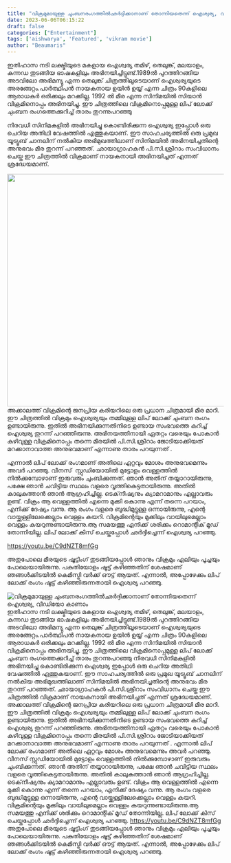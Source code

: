 ```yaml
---
title: "വിക്രമുമായുള്ള ചുംബനരംഗത്തിൽഛര്‍ദ്ദിക്കാനാണ് തോന്നിയതെന്ന് ഐശ്വര്യ, വീഡിയോ കാണാം"
date: 2023-06-06T06:15:22
draft: false
categories: ["Entertainment"]
tags: ['aishwarya', 'Featured', 'vikram movie']
author: "Beaumaris"
---
```


ഇതിഹാസ നടി ലക്ഷ്മിയുടെ മകളായ ഐശ്വര്യ തമിഴ്, തെലുങ്ക്, മലയാളം, കന്നഡ തുടങ്ങിയ ഭാഷകളിലും അഭിനയിച്ചിട്ടുണ്ട്.1989ൽ പുറത്തിറങ്ങിയ അടവിലോ അഭിമന്യു എന്ന തെലുങ്ക് ചിത്രത്തിലൂടെയാണ് ഐശ്വര്യയുടെ അരങ്ങേറ്റം.പാർത്ഥിപൻ നായകനായ ഉയിൻ ഉയ്യ് എന്ന ചിത്രം 90കളിലെ ആരാധകർ ഒരിക്കലും മറക്കില്ല. 1992 ൽ മീര എന്ന സിനിമയിൽ സിയാൻ വിക്രമിനൊപ്പം അഭിനയിച്ചു. ഈ ചിത്രത്തിലെ വിക്രമിനൊപ്പമുള്ള ലിപ് ലോക്ക് ചുംബന രംഗത്തെക്കുറിച്ച് താരം തുറന്നുപറഞ്ഞു

നിരവധി സിനിമകളിൽ അഭിനയിച്ചു കൊണ്ടിരിക്കുന്ന ഐശ്വര്യ ഇപ്പോൾ ഒരു ചെറിയ അതിഥി വേഷത്തിൽ എത്തുകയാണ്. ഈ സാഹചര്യത്തിൽ ഒരു പ്രമുഖ യൂട്യൂബ് ചാനലിന് നൽകിയ അഭിമുഖത്തിലാണ് സിനിമയിൽ അഭിനയിച്ചതിന്റെ അനുഭവം മീര തുറന്ന് പറഞ്ഞത്. ഛായാഗ്രാഹകൻ പി.സി.ശ്രീറാം സംവിധാനം ചെയ്ത ഈ ചിത്രത്തിൽ വിക്രമാണ് നായകനായി അഭിനയിച്ചത് എന്നത് ശ്രദ്ധേയമാണ്.

<a href="https://cdn.boolokam.com/articles/2023/06/wqd.jpg"><img class="wp-image-398477 aligncenter" src="https://cdn.boolokam.com/articles/2023/06/wqd.jpg" alt="" width="960" height="541" /></a>അക്കാലത്ത് വിക്രമിന്റെ ജനപ്രിയ കരിയറിലെ ഒരു പ്രധാന ചിത്രമായി മീര മാറി. ഈ ചിത്രത്തിൽ വിക്രമും ഐശ്വര്യയും തമ്മിലുള്ള ലിപ് ലോക്ക് ചുംബന രംഗം ഉണ്ടായിരുന്നു. ഇതിൽ അഭിനയിക്കുന്നതിനിടെ ഉണ്ടായ സംഭവത്തെ കുറിച്ച് ഐശ്വര്യ തുറന്ന് പറഞ്ഞിരുന്നു. അഭിനയത്തിനായി ഏതറ്റം വരെയും പോകാൻ കഴിവുള്ള വിക്രമിനൊപ്പം തന്നെ മീരയിൽ പി.സി.ശ്രീറാം ജോടിയാക്കിയത് മറക്കാനാവാത്ത അനുഭവമാണ് എന്നാണു താരം പറയുന്നത് .

എന്നാൽ ലിപ് ലോക്ക് രംഗമാണ് അതിലെ ഏറ്റവും മോശം അനുഭവമെന്നും അവർ പറഞ്ഞു. വീനസ്  സ്റ്റുഡിയോയില്‍ മുട്ടോളം വെള്ളത്തിൽ നിൽക്കുമ്പോഴാണ് ഇരുവരും ചുംബിക്കുന്നത്. ഞാൻ അതിന് തയ്യാറായിരുന്നു, പക്ഷേ ഞാൻ ചവിട്ടിയ സ്ഥലം വളരെ വൃത്തികെട്ടതായിരുന്നു. അതിൽ കാലുകുത്താൻ ഞാൻ ആഗ്രഹിച്ചില്ല. ടെക്‌നീഷ്യനും ക്യാമറാമാനും എല്ലാവരും ഉണ്ട്. വിക്രം ആ വെള്ളത്തില്‍ എന്നെ മുക്കി കൊന്നു എന്ന് തന്നെ പറയാം, എനിക്ക് ദേഷ്യം വന്നു. ആ രംഗം വളരെ ബുദ്ധിമുട്ടുള്ള ഒന്നായിരുന്നു, എന്റെ വായ്ക്കുള്ളിലേക്കെല്ലാം വെള്ളം കയറി. വിക്രമിന്റെയും മൂക്കിലും വായിലുമെല്ലാം വെള്ളം കയറുന്നുണ്ടായിരുന്നു.ആ സമയത്തു എനിക്ക് ശരിക്കും റൊമാന്റിക് മൂഡ് തോന്നിയില്ല. ലിപ് ലോക്ക് കിസ് ചെയ്തപ്പോൾ ഛർദ്ദിച്ചെന്ന് ഐശ്വര്യ പറഞ്ഞു.

https://youtu.be/C9dNZT8mfGg

അതുപോലെ മീരയുടെ ഷൂട്ടിംഗ് തുടങ്ങിയപ്പോൾ ഞാനും വിക്രമും എലിയും പൂച്ചയും പോലെയായിരുന്നു. പകുതിയോളം ഷൂട്ട് കഴിഞ്ഞതിന് ശേഷമാണ് ഞങ്ങൾക്കിടയിൽ കെമിസ്ട്രി വർക്ക് ഔട്ട് ആയത്. എന്നാൽ, അപ്പോഴേക്കും ലിപ് ലോക്ക് രംഗം ഷൂട്ട് കഴിഞ്ഞിരുന്നതായി ഐശ്വര്യ പറഞ്ഞു.


![വിക്രമുമായുള്ള ചുംബനരംഗത്തിൽഛര്‍ദ്ദിക്കാനാണ് തോന്നിയതെന്ന് ഐശ്വര്യ, വീഡിയോ കാണാം](https://cdn.boolokam.com/articles/2023/06/wqd.jpg)ഇതിഹാസ നടി ലക്ഷ്മിയുടെ മകളായ ഐശ്വര്യ തമിഴ്, തെലുങ്ക്, മലയാളം, കന്നഡ തുടങ്ങിയ ഭാഷകളിലും അഭിനയിച്ചിട്ടുണ്ട്.1989ൽ പുറത്തിറങ്ങിയ അടവിലോ അഭിമന്യു എന്ന തെലുങ്ക് ചിത്രത്തിലൂടെയാണ് ഐശ്വര്യയുടെ അരങ്ങേറ്റം.പാർത്ഥിപൻ നായകനായ ഉയിൻ ഉയ്യ് എന്ന ചിത്രം 90കളിലെ ആരാധകർ ഒരിക്കലും മറക്കില്ല. 1992 ൽ മീര എന്ന സിനിമയിൽ സിയാൻ വിക്രമിനൊപ്പം അഭിനയിച്ചു. ഈ ചിത്രത്തിലെ വിക്രമിനൊപ്പമുള്ള ലിപ് ലോക്ക് ചുംബന രംഗത്തെക്കുറിച്ച് താരം തുറന്നുപറഞ്ഞു നിരവധി സിനിമകളിൽ അഭിനയിച്ചു കൊണ്ടിരിക്കുന്ന ഐശ്വര്യ ഇപ്പോൾ ഒരു ചെറിയ അതിഥി വേഷത്തിൽ എത്തുകയാണ്. ഈ സാഹചര്യത്തിൽ ഒരു പ്രമുഖ യൂട്യൂബ് ചാനലിന് നൽകിയ അഭിമുഖത്തിലാണ് സിനിമയിൽ അഭിനയിച്ചതിന്റെ അനുഭവം മീര തുറന്ന് പറഞ്ഞത്. ഛായാഗ്രാഹകൻ പി.സി.ശ്രീറാം സംവിധാനം ചെയ്ത ഈ ചിത്രത്തിൽ വിക്രമാണ് നായകനായി അഭിനയിച്ചത് എന്നത് ശ്രദ്ധേയമാണ്. [](https://cdn.boolokam.com/articles/2023/06/wqd.jpg)അക്കാലത്ത് വിക്രമിന്റെ ജനപ്രിയ കരിയറിലെ ഒരു പ്രധാന ചിത്രമായി മീര മാറി. ഈ ചിത്രത്തിൽ വിക്രമും ഐശ്വര്യയും തമ്മിലുള്ള ലിപ് ലോക്ക് ചുംബന രംഗം ഉണ്ടായിരുന്നു. ഇതിൽ അഭിനയിക്കുന്നതിനിടെ ഉണ്ടായ സംഭവത്തെ കുറിച്ച് ഐശ്വര്യ തുറന്ന് പറഞ്ഞിരുന്നു. അഭിനയത്തിനായി ഏതറ്റം വരെയും പോകാൻ കഴിവുള്ള വിക്രമിനൊപ്പം തന്നെ മീരയിൽ പി.സി.ശ്രീറാം ജോടിയാക്കിയത് മറക്കാനാവാത്ത അനുഭവമാണ് എന്നാണു താരം പറയുന്നത് . എന്നാൽ ലിപ് ലോക്ക് രംഗമാണ് അതിലെ ഏറ്റവും മോശം അനുഭവമെന്നും അവർ പറഞ്ഞു. വീനസ് സ്റ്റുഡിയോയില്‍ മുട്ടോളം വെള്ളത്തിൽ നിൽക്കുമ്പോഴാണ് ഇരുവരും ചുംബിക്കുന്നത്. ഞാൻ അതിന് തയ്യാറായിരുന്നു, പക്ഷേ ഞാൻ ചവിട്ടിയ സ്ഥലം വളരെ വൃത്തികെട്ടതായിരുന്നു. അതിൽ കാലുകുത്താൻ ഞാൻ ആഗ്രഹിച്ചില്ല. ടെക്‌നീഷ്യനും ക്യാമറാമാനും എല്ലാവരും ഉണ്ട്. വിക്രം ആ വെള്ളത്തില്‍ എന്നെ മുക്കി കൊന്നു എന്ന് തന്നെ പറയാം, എനിക്ക് ദേഷ്യം വന്നു. ആ രംഗം വളരെ ബുദ്ധിമുട്ടുള്ള ഒന്നായിരുന്നു, എന്റെ വായ്ക്കുള്ളിലേക്കെല്ലാം വെള്ളം കയറി. വിക്രമിന്റെയും മൂക്കിലും വായിലുമെല്ലാം വെള്ളം കയറുന്നുണ്ടായിരുന്നു.ആ സമയത്തു എനിക്ക് ശരിക്കും റൊമാന്റിക് മൂഡ് തോന്നിയില്ല. ലിപ് ലോക്ക് കിസ് ചെയ്തപ്പോൾ ഛർദ്ദിച്ചെന്ന് ഐശ്വര്യ പറഞ്ഞു. https://youtu.be/C9dNZT8mfGg അതുപോലെ മീരയുടെ ഷൂട്ടിംഗ് തുടങ്ങിയപ്പോൾ ഞാനും വിക്രമും എലിയും പൂച്ചയും പോലെയായിരുന്നു. പകുതിയോളം ഷൂട്ട് കഴിഞ്ഞതിന് ശേഷമാണ് ഞങ്ങൾക്കിടയിൽ കെമിസ്ട്രി വർക്ക് ഔട്ട് ആയത്. എന്നാൽ, അപ്പോഴേക്കും ലിപ് ലോക്ക് രംഗം ഷൂട്ട് കഴിഞ്ഞിരുന്നതായി ഐശ്വര്യ പറഞ്ഞു.
